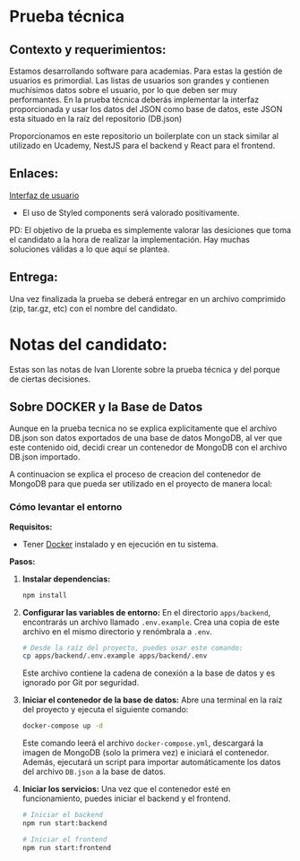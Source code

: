 # Prueba técnica

## Contexto y requerimientos:

Estamos desarrollando software para academias. Para estas la gestión de usuarios es primordial.
Las listas de usuarios son grandes y contienen muchísimos datos sobre el usuario,
por lo que deben ser muy performantes. En la prueba técnica deberás implementar la interfaz proporcionada y
usar los datos del JSON como base de datos, este JSON esta situado en la raíz del repositorio (DB.json)

Proporcionamos en este repositorio un boilerplate con un stack similar al utilizado en Ucademy, NestJS para el backend y React para
el frontend.

## Enlaces:

[Interfaz de usuario](https://www.figma.com/file/r1zwsMJU7IAsBJVuFLZHPK/Technical-Assessment?type=design&node-id=0%3A1&mode=design&t=tubwoMUyG8Lc4z9F-1)

- El uso de Styled components será valorado positivamente.

PD: El objetivo de la prueba es simplemente valorar las desiciones que toma el candidato a la hora de realizar la implementación. Hay muchas soluciones válidas a lo que aquí se plantea.

## Entrega:

Una vez finalizada la prueba se deberá entregar en un archivo comprimido (zip, tar.gz, etc) con el nombre del candidato.

# Notas del candidato:
Estas son las notas de Ivan Llorente sobre la prueba técnica y del porque de ciertas decisiones.

## Sobre DOCKER y la Base de Datos
Aunque en la prueba tecnica no se explica explicitamente que el archivo DB.json son datos exportados de una base de datos MongoDB, al ver que este contenido oid, decidi crear un contenedor de MongoDB con el archivo DB.json importado.

A continuacion se explica el proceso de creacion del contenedor de MongoDB para que pueda ser utilizado en el proyecto de manera local:

### Cómo levantar el entorno

**Requisitos:**
- Tener [Docker](https://www.docker.com/get-started/) instalado y en ejecución en tu sistema.

**Pasos:**

1.  **Instalar dependencias:**

    ```bash
    npm install
    ```

2.  **Configurar las variables de entorno:**
    En el directorio `apps/backend`, encontrarás un archivo llamado `.env.example`. Crea una copia de este archivo en el mismo directorio y renómbrala a `.env`.

    ```bash
    # Desde la raíz del proyecto, puedes usar este comando:
    cp apps/backend/.env.example apps/backend/.env
    ```
    Este archivo contiene la cadena de conexión a la base de datos y es ignorado por Git por seguridad.

3.  **Iniciar el contenedor de la base de datos:**
    Abre una terminal en la raíz del proyecto y ejecuta el siguiente comando:

    ```bash
    docker-compose up -d
    ```
    Este comando leerá el archivo `docker-compose.yml`, descargará la imagen de MongoDB (solo la primera vez) e iniciará el contenedor. Además, ejecutará un script para importar automáticamente los datos del archivo `DB.json` a la base de datos.

4.  **Iniciar los servicios:**
    Una vez que el contenedor esté en funcionamiento, puedes iniciar el backend y el frontend.

    ```bash
    # Iniciar el backend
    npm run start:backend
    ```

    ```bash
    # Iniciar el frontend
    npm run start:frontend
    ```

